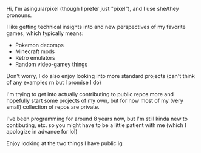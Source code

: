 Hi, I'm asingularpixel (though I prefer just "pixel"), and I use she/they pronouns.

I like getting technical insights into and new perspectives of my favorite games, which typically means:
- Pokemon decomps
- Minecraft mods
- Retro emulators
- Random video-gamey things

Don't worry, I do also enjoy looking into more standard projects (can't think of any examples rn but I promise I do)

I'm trying to get into actually contributing to public repos more and hopefully start some projects of my own, but for now most of my (very small) collection of repos are private.

I've been programming for around 8 years now, but I'm still kinda new to contibuting, etc. so you might have to be a little patient with me (which I apologize in advance for lol)

Enjoy looking at the two things I have public ig

